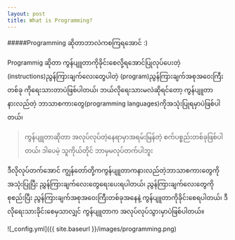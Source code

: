 ```yaml
---
layout: post
title: What is Programming?
---
```


#####Programming ဆိုတာဘာလဲကစကြရအောင် :)

Programmig ဆိုတာ ကွန်ပျူတာကိုခိုင်းစေလို့ရအောင်ပြုလုပ်ပေးတဲ့ (instructions)ညွန်ကြားချက်လေးတွေပါတဲ့ (program)ညွန်ကြားချက်အစုအဝေးကြီးတစ်ခု ကိုရေးသားတာပဲဖြစ်ပါတယ်၊ ဘယ်လိုရေးသားမလဲဆိုရင်တော့ ကွန်ပျူတာနားလည်တဲ့ ဘာသာစကားတွေ(programming languages)ကိုအသုံးပြုရမှာပဲဖြစ်ပါတယ်၊ 
>ကွန်ပျူတာဆိုတာ အလုပ်လုပ်တဲ့နေရာမှာအရမ်းမြန်တဲ့ စက်ပစ္စည်းတစ်ခုဖြစ်ပါတယ်၊ ဒါပေမဲ့ သူကိုယ်တိုင် ဘာမှမလုပ်တက်ပါဘူး

ဒီလိုလုပ်တက်အောင် ကျွန်တော်တို့ကကွန်ပျူတာကနားလည်တဲ့ဘာသာစကားတွေကိုအသုံးပြုပြီး ညွှန်ကြားချက်လေးတွေရေးပေးရပါတယ်၊ ညွန်ကြားချက်လေးတွေကိုစုစည်းပြီး ညွန်ကြားချက်အစုအဝေးကြီးတစ်ခုအနေနဲ့ ကွန်ပျူတာကိုခိုင်းစေရပါတယ်၊ ဒီလိုရေးသားခိုင်းစေမှသာလျှင် ကွန်ပျူတာက အလုပ်လုပ်သွားမှာပဲဖြစ်ပါတယ်။

![_config.yml]({{ site.baseurl }}/images/programming.png)

